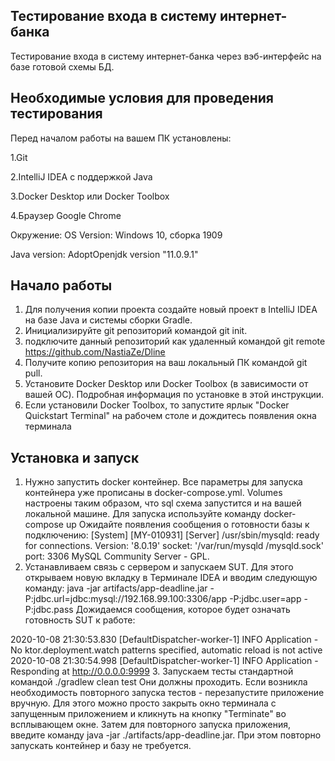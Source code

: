 ## Тестирование входа в систему интернет-банка
Тестирование входа в систему интернет-банка через вэб-интерфейс на базе готовой схемы БД.

## Необходимые условия для проведения тестирования
Перед началом работы на вашем ПК установлены:

1.Git

2.IntelliJ IDEA с поддержкой Java

3.Docker Desktop или Docker Toolbox

4.Браузер Google Chrome

Окружение: OS Version: Windows 10, сборка 1909

Java version: AdoptOpenjdk version "11.0.9.1"

## Начало работы
1. Для получения копии проекта создайте новый проект в IntelliJ IDEA на базе Java и системы сборки Gradle.
2. Инициализируйте git репозиторий командой git init.
3. подключите данный репозиторий как удаленный командой git remote https://github.com/NastiaZe/Dline
4. Получите копию репозитория на ваш локальный ПК командой git pull.
5. Установите Docker Desktop или Docker Toolbox (в зависимости от вашей ОС). Подробная информация по установке в этой инструкции.
6. Если установили Docker Toolbox, то запустите ярлык "Docker Quickstart Terminal" на рабочем столе и дождитесь появления окна терминала
## Установка и запуск
1. Нужно запустить docker контейнер. Все параметры для запуска контейнера уже прописаны в docker-compose.yml. 
Volumes настроены таким образом, что sql схема запустится и на вашей локальной машине. Для запуска используйте команду docker-compose up
Ожидайте появления сообщения о готовности базы к подключению:
[System] [MY-010931] [Server] /usr/sbin/mysqld: ready for connections. Version: '8.0.19'  socket: '/var/run/mysqld
/mysqld.sock'  port: 3306  MySQL Community Server - GPL.
2. Устанавливаем связь с сервером и запускаем SUT. Для этого открываем новую вкладку в Терминале IDEA и вводим следующую команду:
java -jar artifacts/app-deadline.jar -P:jdbc.url=jdbc:mysql://192.168.99.100:3306/app -P:jdbc.user=app -P:jdbc.pass
Дожидаемся сообщения, которое будет означать готовность SUT к работе:

2020-10-08 21:30:53.830 [DefaultDispatcher-worker-1] INFO  Application - No ktor.deployment.watch patterns specified, automatic reload is not active
2020-10-08 21:30:54.998 [DefaultDispatcher-worker-1] INFO  Application - Responding at http://0.0.0.0:9999
3. Запускаем тесты стандартной командой ./gradlew clean test Они должны проходить.
Если возникла необходимость повторного запуска тестов - перезапустите приложение вручную.
Для этого можно просто закрыть окно терминала с запущенным приложением и кликнуть на кнопку "Terminate" во всплывающем окне. 
Затем для повторного запуска приложения, введите команду java -jar ./artifacts/app-deadline.jar. При этом повторно запускать контейнер и базу не требуется.
